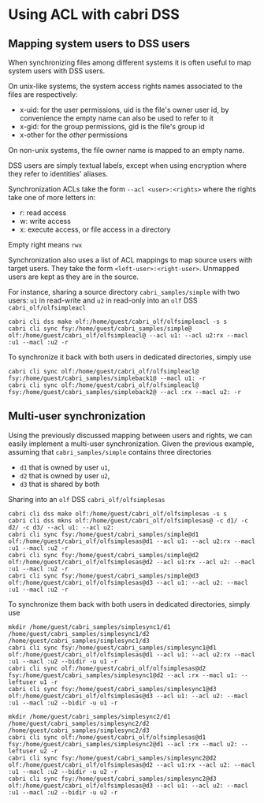 # Using ACL with cabri DSS

## Mapping system users to DSS users

When synchronizing files among different systems it is often useful to map
system users with DSS users.

On unix-like systems, the system access rights names associated
to the files are respectively:

- x-uid:<uid> for the user permissions, uid is the file's owner user id,
by convenience the empty name can also be used to refer to it
- x-gid:<gid> for the group permissions, gid is the file's group id
- x-other for the _other_ permissions

On non-unix systems, the file owner name is mapped to an empty name.

DSS users are simply textual labels, except when using encryption
where they refer to identities' aliases.

Synchronization ACLs take the form `--acl <user>:<rights>` where the
rights take one of more letters in:
- r: read access
- w: write access
- x: execute access, or file access in a directory

Empty right means `rwx`

Synchronization also uses a list of ACL mappings to map source users with target users.
They take the form `<left-user>:<right-user>`. Unmapped users are kept as they are in the source.

For instance, sharing a source directory `cabri_samples/simple`
with two users: `u1` in read-write and `u2` in read-only
into an `olf` DSS `cabri_olf/olfsimpleacl` 

    cabri cli dss make olf:/home/guest/cabri_olf/olfsimpleacl -s s
    cabri cli sync fsy:/home/guest/cabri_samples/simple@ olf:/home/guest/cabri_olf/olfsimpleacl@ --acl u1: --acl u2:rx --macl :u1 --macl :u2 -r

To synchronize it back with both users in dedicated directories, simply use

    cabri cli sync olf:/home/guest/cabri_olf/olfsimpleacl@ fsy:/home/guest/cabri_samples/simpleback1@ --macl u1: -r
    cabri cli sync olf:/home/guest/cabri_olf/olfsimpleacl@ fsy:/home/guest/cabri_samples/simpleback2@ --acl :rx --macl u2: -r

## Multi-user synchronization

Using the previously discussed mapping between users and rights,
we can easily implement a multi-user synchronization.
Given the previous example, assuming that `cabri_samples/simple` contains
three directories

- `d1` that is owned by user `u1`,
- `d2` that is owned by user `u2`,
- `d3` that is shared by both

Sharing into an `olf` DSS `cabri_olf/olfsimplesas` 

    cabri cli dss make olf:/home/guest/cabri_olf/olfsimplesas -s s
    cabri cli dss mkns olf:/home/guest/cabri_olf/olfsimplesas@ -c d1/ -c d2/ -c d3/ --acl u1: --acl u2:
    cabri cli sync fsy:/home/guest/cabri_samples/simple@d1 olf:/home/guest/cabri_olf/olfsimplesas@d1 --acl u1: --acl u2:rx --macl :u1 --macl :u2 -r
    cabri cli sync fsy:/home/guest/cabri_samples/simple@d2 olf:/home/guest/cabri_olf/olfsimplesas@d2 --acl u1:rx --acl u2: --macl :u1 --macl :u2 -r
    cabri cli sync fsy:/home/guest/cabri_samples/simple@d3 olf:/home/guest/cabri_olf/olfsimplesas@d3 --acl u1: --acl u2: --macl :u1 --macl :u2 -r

To synchronize them back with both users in dedicated directories, simply use

    mkdir /home/guest/cabri_samples/simplesync1/d1 /home/guest/cabri_samples/simplesync1/d2 /home/guest/cabri_samples/simplesync1/d3
    cabri cli sync fsy:/home/guest/cabri_samples/simplesync1@d1 olf:/home/guest/cabri_olf/olfsimplesas@d1 --acl u1: --acl u2:rx --macl :u1 --macl :u2 --bidir -u u1 -r
    cabri cli sync olf:/home/guest/cabri_olf/olfsimplesas@d2 fsy:/home/guest/cabri_samples/simplesync1@d2 --acl :rx --macl u1: --leftuser u1 -r
    cabri cli sync fsy:/home/guest/cabri_samples/simplesync1@d3 olf:/home/guest/cabri_olf/olfsimplesas@d3 --acl u1: --acl u2: --macl :u1 --macl :u2 --bidir -u u1 -r

    mkdir /home/guest/cabri_samples/simplesync2/d1 /home/guest/cabri_samples/simplesync2/d2 /home/guest/cabri_samples/simplesync2/d3
    cabri cli sync olf:/home/guest/cabri_olf/olfsimplesas@d1 fsy:/home/guest/cabri_samples/simplesync2@d1 --acl :rx --macl u2: --leftuser u2 -r
    cabri cli sync fsy:/home/guest/cabri_samples/simplesync2@d2 olf:/home/guest/cabri_olf/olfsimplesas@d2 --acl u1:rx --acl u2: --macl :u1 --macl :u2 --bidir -u u2 -r
    cabri cli sync fsy:/home/guest/cabri_samples/simplesync2@d3 olf:/home/guest/cabri_olf/olfsimplesas@d3 --acl u1: --acl u2: --macl :u1 --macl :u2 --bidir -u u2 -r
